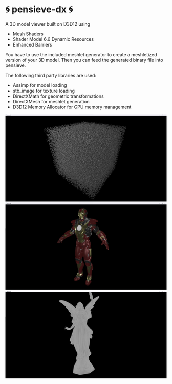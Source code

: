 # 🌀 pensieve-dx 🌀
A 3D model viewer built on D3D12 using
- Mesh Shaders
- Shader Model 6.6 Dynamic Resources
- Enhanced Barriers

You have to use the included meshlet generator to create a meshletized version of your 3D model. Then you can feed the generated binary file into pensieve.

The following third party libraries are used:
- Assimp for model loading
- stb_image for texture loading
- DirectXMath for geometric transformations
- DirectXMesh for meshlet generation
- D3D12 Memory Allocator for GPU memory management

![A screenshot of 400 000 cubes](screenshots/cubes.jpg)
![A screenshot of a community model of the Mark XVII Iron Man Armor](screenshots/mark17.jpg)
![A screenshot of the Stanford Lucy scan](screenshots/lucy.jpg)
